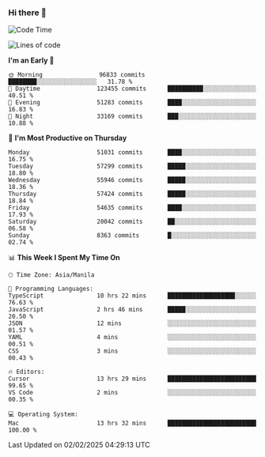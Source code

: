 ### Hi there 👋

<!--START_SECTION:waka-->
![Code Time](http://img.shields.io/badge/Code%20Time-5%2C809%20hrs%201%20min-blue)

![Lines of code](https://img.shields.io/badge/From%20Hello%20World%20I%27ve%20Written-118.5%20million%20lines%20of%20code-blue)

**I'm an Early 🐤** 

```text
🌞 Morning                96833 commits       ████████░░░░░░░░░░░░░░░░░   31.78 % 
🌆 Daytime                123455 commits      ██████████░░░░░░░░░░░░░░░   40.51 % 
🌃 Evening                51283 commits       ████░░░░░░░░░░░░░░░░░░░░░   16.83 % 
🌙 Night                  33169 commits       ███░░░░░░░░░░░░░░░░░░░░░░   10.88 % 
```
📅 **I'm Most Productive on Thursday** 

```text
Monday                   51031 commits       ████░░░░░░░░░░░░░░░░░░░░░   16.75 % 
Tuesday                  57299 commits       █████░░░░░░░░░░░░░░░░░░░░   18.80 % 
Wednesday                55946 commits       █████░░░░░░░░░░░░░░░░░░░░   18.36 % 
Thursday                 57424 commits       █████░░░░░░░░░░░░░░░░░░░░   18.84 % 
Friday                   54635 commits       ████░░░░░░░░░░░░░░░░░░░░░   17.93 % 
Saturday                 20042 commits       ██░░░░░░░░░░░░░░░░░░░░░░░   06.58 % 
Sunday                   8363 commits        █░░░░░░░░░░░░░░░░░░░░░░░░   02.74 % 
```


📊 **This Week I Spent My Time On** 

```text
🕑︎ Time Zone: Asia/Manila

💬 Programming Languages: 
TypeScript               10 hrs 22 mins      ███████████████████░░░░░░   76.63 % 
JavaScript               2 hrs 46 mins       █████░░░░░░░░░░░░░░░░░░░░   20.50 % 
JSON                     12 mins             ░░░░░░░░░░░░░░░░░░░░░░░░░   01.57 % 
YAML                     4 mins              ░░░░░░░░░░░░░░░░░░░░░░░░░   00.51 % 
CSS                      3 mins              ░░░░░░░░░░░░░░░░░░░░░░░░░   00.43 % 

🔥 Editors: 
Cursor                   13 hrs 29 mins      █████████████████████████   99.65 % 
VS Code                  2 mins              ░░░░░░░░░░░░░░░░░░░░░░░░░   00.35 % 

💻 Operating System: 
Mac                      13 hrs 32 mins      █████████████████████████   100.00 % 
```


 Last Updated on 02/02/2025 04:29:13 UTC
<!--END_SECTION:waka-->


<!--
**rad182/rad182** is a ✨ _special_ ✨ repository because its `README.md` (this file) appears on your GitHub profile.

Here are some ideas to get you started:

- 🔭 I’m currently working on ...
- 🌱 I’m currently learning ...
- 👯 I’m looking to collaborate on ...
- 🤔 I’m looking for help with ...
- 💬 Ask me about ...
- 📫 How to reach me: ...
- 😄 Pronouns: ...
- ⚡ Fun fact: ...
-->
